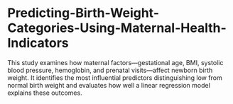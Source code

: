 # Predicting-Birth-Weight-Categories-Using-Maternal-Health-Indicators
This study examines how maternal factors—gestational age, BMI, systolic blood pressure, hemoglobin, and prenatal visits—affect newborn birth weight. It identifies the most influential predictors distinguishing low from normal birth weight and evaluates how well a linear regression model explains these outcomes.
